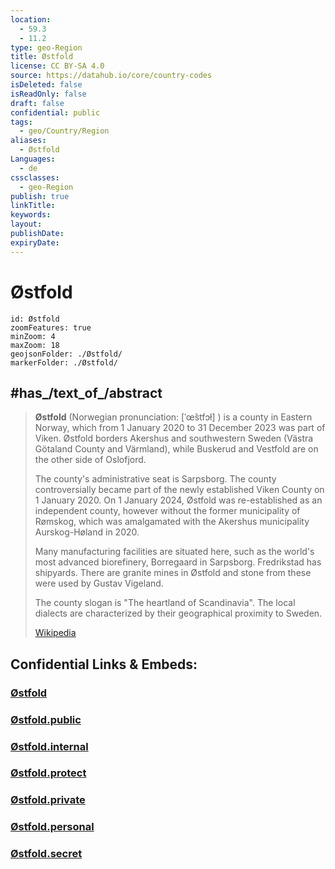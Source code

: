 ```yaml
---
location:
  - 59.3
  - 11.2
type: geo-Region
title: Østfold
license: CC BY-SA 4.0
source: https://datahub.io/core/country-codes
isDeleted: false
isReadOnly: false
draft: false
confidential: public
tags:
  - geo/Country/Region
aliases:
  - Østfold
Languages:
  - de
cssclasses:
  - geo-Region
publish: true
linkTitle:
keywords:
layout:
publishDate:
expiryDate:
---
```


# Østfold

```leaflet
id: Østfold
zoomFeatures: true 
minZoom: 4 
maxZoom: 18
geojsonFolder: ./Østfold/
markerFolder: ./Østfold/
```



## #has_/text_of_/abstract 

> **Østfold** (Norwegian pronunciation: [ˈœ̂stfɔɫ] ) is a county in Eastern Norway, 
> which from 1 January 2020 to 31 December 2023 was part of Viken. 
> Østfold borders Akershus and southwestern Sweden (Västra Götaland County and Värmland), 
> while Buskerud and Vestfold are on the other side of Oslofjord. 
> 
> The county's administrative seat is Sarpsborg. 
> The county controversially became part of the newly established Viken County 
> on 1 January 2020. On 1 January 2024, Østfold was re-established as an independent county, however without the former municipality of Rømskog, which was amalgamated with the Akershus municipality Aurskog-Høland in 2020.
>
> Many manufacturing facilities are situated here, such as the world's most advanced biorefinery, Borregaard in Sarpsborg. Fredrikstad has shipyards. There are granite mines in Østfold and stone from these were used by Gustav Vigeland.
>
> The county slogan is "The heartland of Scandinavia". The local dialects are characterized by their geographical proximity to Sweden.
>
> [Wikipedia](https://en.wikipedia.org/wiki/%C3%98stfold)


## Confidential Links & Embeds: 

### [Østfold](/_Standards/Earth/Continent/Europe/Europe~North/Norway/Counties~Norway/Østfold.md) 

### [Østfold.public](/_public/Earth/Continent/Europe/Europe~North/Norway/Counties~Norway/Østfold.public.md) 

### [Østfold.internal](/_internal/Earth/Continent/Europe/Europe~North/Norway/Counties~Norway/Østfold.internal.md) 

### [Østfold.protect](/_protect/Earth/Continent/Europe/Europe~North/Norway/Counties~Norway/Østfold.protect.md) 

### [Østfold.private](/_private/Earth/Continent/Europe/Europe~North/Norway/Counties~Norway/Østfold.private.md) 

### [Østfold.personal](/_personal/Earth/Continent/Europe/Europe~North/Norway/Counties~Norway/Østfold.personal.md) 

### [Østfold.secret](/_secret/Earth/Continent/Europe/Europe~North/Norway/Counties~Norway/Østfold.secret.md)

